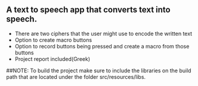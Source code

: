 

## A text to speech app that converts text into speech. 


* There are two ciphers that the user might use to encode the written text
* Option to create macro buttons 
* Option to record buttons being pressed and create a macro from those buttons
* Project report included(Greek)

##NOTE:
To build the project make sure to include the libraries
on the build path that are located under the folder
src/resources/libs.
